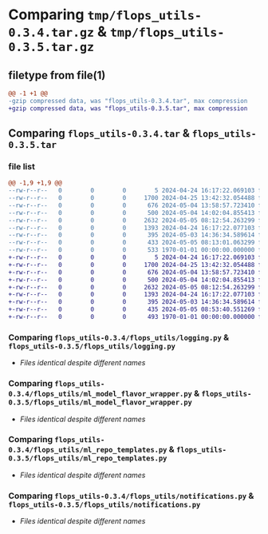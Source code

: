 # Comparing `tmp/flops_utils-0.3.4.tar.gz` & `tmp/flops_utils-0.3.5.tar.gz`

## filetype from file(1)

```diff
@@ -1 +1 @@
-gzip compressed data, was "flops_utils-0.3.4.tar", max compression
+gzip compressed data, was "flops_utils-0.3.5.tar", max compression
```

## Comparing `flops_utils-0.3.4.tar` & `flops_utils-0.3.5.tar`

### file list

```diff
@@ -1,9 +1,9 @@
--rw-r--r--   0        0        0        5 2024-04-24 16:17:22.069103 flops_utils-0.3.4/README.md
--rw-r--r--   0        0        0     1700 2024-04-25 13:42:32.054488 flops_utils-0.3.4/flops_utils/logging.py
--rw-r--r--   0        0        0      676 2024-05-04 13:58:57.723410 flops_utils-0.3.4/flops_utils/ml_model_flavor_wrapper.py
--rw-r--r--   0        0        0      500 2024-05-04 14:02:04.855413 flops_utils-0.3.4/flops_utils/ml_repo_files_wrapper.py
--rw-r--r--   0        0        0     2632 2024-05-05 08:12:54.263299 flops_utils-0.3.4/flops_utils/ml_repo_templates.py
--rw-r--r--   0        0        0     1393 2024-04-24 16:17:22.077103 flops_utils-0.3.4/flops_utils/notifications.py
--rw-r--r--   0        0        0      395 2024-05-03 14:36:34.589614 flops_utils-0.3.4/flops_utils/types.py
--rw-r--r--   0        0        0      433 2024-05-05 08:13:01.063299 flops_utils-0.3.4/pyproject.toml
--rw-r--r--   0        0        0      533 1970-01-01 00:00:00.000000 flops_utils-0.3.4/PKG-INFO
+-rw-r--r--   0        0        0        5 2024-04-24 16:17:22.069103 flops_utils-0.3.5/README.md
+-rw-r--r--   0        0        0     1700 2024-04-25 13:42:32.054488 flops_utils-0.3.5/flops_utils/logging.py
+-rw-r--r--   0        0        0      676 2024-05-04 13:58:57.723410 flops_utils-0.3.5/flops_utils/ml_model_flavor_wrapper.py
+-rw-r--r--   0        0        0      500 2024-05-04 14:02:04.855413 flops_utils-0.3.5/flops_utils/ml_repo_files_wrapper.py
+-rw-r--r--   0        0        0     2632 2024-05-05 08:12:54.263299 flops_utils-0.3.5/flops_utils/ml_repo_templates.py
+-rw-r--r--   0        0        0     1393 2024-04-24 16:17:22.077103 flops_utils-0.3.5/flops_utils/notifications.py
+-rw-r--r--   0        0        0      395 2024-05-03 14:36:34.589614 flops_utils-0.3.5/flops_utils/types.py
+-rw-r--r--   0        0        0      435 2024-05-05 08:53:40.551269 flops_utils-0.3.5/pyproject.toml
+-rw-r--r--   0        0        0      493 1970-01-01 00:00:00.000000 flops_utils-0.3.5/PKG-INFO
```

### Comparing `flops_utils-0.3.4/flops_utils/logging.py` & `flops_utils-0.3.5/flops_utils/logging.py`

 * *Files identical despite different names*

### Comparing `flops_utils-0.3.4/flops_utils/ml_model_flavor_wrapper.py` & `flops_utils-0.3.5/flops_utils/ml_model_flavor_wrapper.py`

 * *Files identical despite different names*

### Comparing `flops_utils-0.3.4/flops_utils/ml_repo_templates.py` & `flops_utils-0.3.5/flops_utils/ml_repo_templates.py`

 * *Files identical despite different names*

### Comparing `flops_utils-0.3.4/flops_utils/notifications.py` & `flops_utils-0.3.5/flops_utils/notifications.py`

 * *Files identical despite different names*

